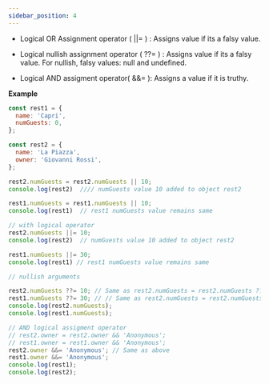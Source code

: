```yaml
---
sidebar_position: 4
---
```


- Logical OR Assignment operator ( ||= ) : Assigns value if its a falsy value.

- Logical nullish assignment operator ( ??= ) : Assigns value if its a falsy value. For nullish, falsy values: null and undefined.

- Logical AND assigment operator( &&= ): Assigns a value if it is truthy. 



**Example**


```js
const rest1 = {
  name: 'Capri',
  numGuests: 0,
};

const rest2 = {
  name: 'La Piazza',
  owner: 'Giovanni Rossi',
};

rest2.numGuests = rest2.numGuests || 10; 
console.log(rest2)  //// numGuests value 10 added to object rest2

rest1.numGuests = rest1.numGuests || 10;
console.log(rest1)  // rest1 numGuests value remains same

// with logical operator
rest2.numGuests ||= 10;
console.log(rest2)  // numGuests value 10 added to object rest2

rest1.numGuests ||= 30;
console.log(rest1) // rest1 numGuests value remains same

// nullish arguments

rest2.numGuests ??= 10; // Same as rest2.numGuests = rest2.numGuests ?? 10;
rest1.numGuests ??= 30; // // Same as rest2.numGuests = rest2.numGuests ?? 30;
console.log(rest2.numGuests);
console.log(rest1.numGuests);

// AND logical assigment operator
// rest2.owner = rest2.owner && 'Anonymous';
// rest1.owner = rest1.owner && 'Anonymous';
rest2.owner &&= 'Anonymous'; // Same as above
rest1.owner &&= 'Anonymous';
console.log(rest1);
console.log(rest2);
```


